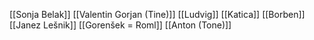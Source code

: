 [[Sonja Belak]]
[[Valentin Gorjan (Tine)]]
[[Ludvig]]
[[Katica]]
[[Borben]]
[[Janez Lešnik]]
[[Gorenšek = Roml]]
[[Anton (Tone)]]